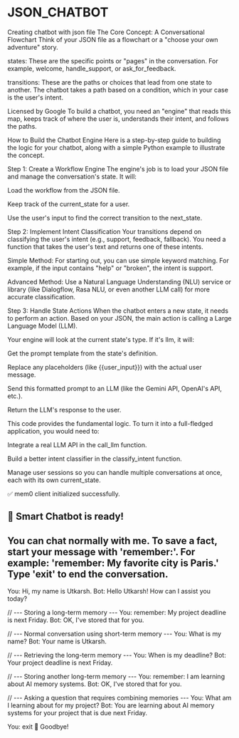 # JSON_CHATBOT
Creating chatbot with json file
The Core Concept: A Conversational Flowchart
Think of your JSON file as a flowchart or a "choose your own adventure" story.

states: These are the specific points or "pages" in the conversation. For example, welcome, handle_support, or ask_for_feedback.

transitions: These are the paths or choices that lead from one state to another. The chatbot takes a path based on a condition, which in your case is the user's intent.


Licensed by Google
To build a chatbot, you need an "engine" that reads this map, keeps track of where the user is, understands their intent, and follows the paths.

How to Build the Chatbot Engine
Here is a step-by-step guide to building the logic for your chatbot, along with a simple Python example to illustrate the concept.

Step 1: Create a Workflow Engine
The engine's job is to load your JSON file and manage the conversation's state. It will:

Load the workflow from the JSON file.

Keep track of the current_state for a user.

Use the user's input to find the correct transition to the next_state.

Step 2: Implement Intent Classification
Your transitions depend on classifying the user's intent (e.g., support, feedback, fallback). You need a function that takes the user's text and returns one of these intents.

Simple Method: For starting out, you can use simple keyword matching. For example, if the input contains "help" or "broken", the intent is support.

Advanced Method: Use a Natural Language Understanding (NLU) service or library (like Dialogflow, Rasa NLU, or even another LLM call) for more accurate classification.

Step 3: Handle State Actions
When the chatbot enters a new state, it needs to perform an action. Based on your JSON, the main action is calling a Large Language Model (LLM).

Your engine will look at the current state's type. If it's llm, it will:

Get the prompt template from the state's definition.

Replace any placeholders (like {{user_input}}) with the actual user message.

Send this formatted prompt to an LLM (like the Gemini API, OpenAI's API, etc.).

Return the LLM's response to the user.


This code provides the fundamental logic. To turn it into a full-fledged application, you would need to:

Integrate a real LLM API in the call_llm function.

Build a better intent classifier in the classify_intent function.

Manage user sessions so you can handle multiple conversations at once, each with its own current_state.







✅ mem0 client initialized successfully.

🤖 Smart Chatbot is ready!
---------------------------------------------------------
You can chat normally with me.
To save a fact, start your message with 'remember:'.
For example: 'remember: My favorite city is Paris.'
Type 'exit' to end the conversation.
---------------------------------------------------------
You: Hi, my name is Utkarsh.
Bot: Hello Utkarsh! How can I assist you today?

// --- Storing a long-term memory ---
You: remember: My project deadline is next Friday.
Bot: OK, I've stored that for you.

// --- Normal conversation using short-term memory ---
You: What is my name?
Bot: Your name is Utkarsh.

// --- Retrieving the long-term memory ---
You: When is my deadline?
Bot: Your project deadline is next Friday.

// --- Storing another long-term memory ---
You: remember: I am learning about AI memory systems.
Bot: OK, I've stored that for you.

// --- Asking a question that requires combining memories ---
You: What am I learning about for my project?
Bot: You are learning about AI memory systems for your project that is due next Friday.

You: exit
🤖 Goodbye!
